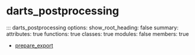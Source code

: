 # <code class='doc-symbol doc-symbol-nav doc-symbol-module'></code>darts_postprocessing


::: darts_postprocessing
    options:
      show_root_heading: false
      summary:
        attributes: true
        functions: true
        classes: true
        modules: false
      members: true
- [prepare_export](prepare_export.md)
